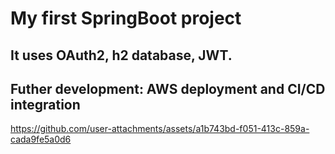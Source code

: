 # My first SpringBoot project
## It uses OAuth2, h2 database, JWT.
## Futher development: AWS deployment and CI/CD integration 


https://github.com/user-attachments/assets/a1b743bd-f051-413c-859a-cada9fe5a0d6

